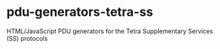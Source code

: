 # pdu-generators-tetra-ss
HTML/JavaScript PDU generators for the Tetra Supplementary Services (SS) protocols
